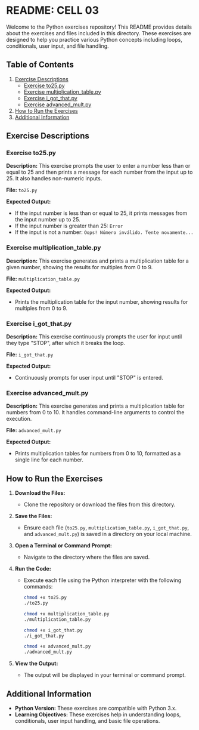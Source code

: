 # README: CELL 03

Welcome to the Python exercises repository! This README provides details about the exercises and files included in this directory. These exercises are designed to help you practice various Python concepts including loops, conditionals, user input, and file handling.

## Table of Contents

1. [Exercise Descriptions](#exercise-descriptions)
   - [Exercise to25.py](#exercise-to25py)
   - [Exercise multiplication_table.py](#exercise-multiplication_tablepy)
   - [Exercise i_got_that.py](#exercise-i_got_thatpy)
   - [Exercise advanced_mult.py](#exercise-advanced_multpy)
2. [How to Run the Exercises](#how-to-run-the-exercises)
3. [Additional Information](#additional-information)

## Exercise Descriptions

### Exercise to25.py

**Description:**
This exercise prompts the user to enter a number less than or equal to 25 and then prints a message for each number from the input up to 25. It also handles non-numeric inputs.

**File:** `to25.py`

**Expected Output:**
- If the input number is less than or equal to 25, it prints messages from the input number up to 25.
- If the input number is greater than 25: `Error`
- If the input is not a number: `Oops! Número inválido. Tente novamente...`


### Exercise multiplication_table.py

**Description:**
This exercise generates and prints a multiplication table for a given number, showing the results for multiples from 0 to 9.

**File:** `multiplication_table.py`

**Expected Output:**
- Prints the multiplication table for the input number, showing results for multiples from 0 to 9.

### Exercise i_got_that.py

**Description:**
This exercise continuously prompts the user for input until they type "STOP", after which it breaks the loop.

**File:** `i_got_that.py`

**Expected Output:**
- Continuously prompts for user input until "STOP" is entered.


### Exercise advanced_mult.py

**Description:**
This exercise generates and prints a multiplication table for numbers from 0 to 10. It handles command-line arguments to control the execution.

**File:** `advanced_mult.py`

**Expected Output:**
- Prints multiplication tables for numbers from 0 to 10, formatted as a single line for each number.


## How to Run the Exercises

1. **Download the Files:**
   - Clone the repository or download the files from this directory.

2. **Save the Files:**
   - Ensure each file (`to25.py`, `multiplication_table.py`, `i_got_that.py`, and `advanced_mult.py`) is saved in a directory on your local machine.

3. **Open a Terminal or Command Prompt:**
   - Navigate to the directory where the files are saved.

4. **Run the Code:**
   - Execute each file using the Python interpreter with the following commands:
     ```bash
     chmod +x to25.py 
     ./to25.py
     ```
     ```bash
     chmod +x multiplication_table.py
     ./multiplication_table.py
     ```
     ```bash
     chmod +x i_got_that.py
     ./i_got_that.py
     ```
     ```bash
     chmod +x advanced_mult.py
     ./advanced_mult.py
     ```

5. **View the Output:**
   - The output will be displayed in your terminal or command prompt.

## Additional Information

- **Python Version:** These exercises are compatible with Python 3.x.
- **Learning Objectives:** These exercises help in understanding loops, conditionals, user input handling, and basic file operations.
